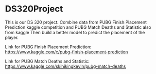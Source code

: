 # DS320Project
This is our DS 320 project.
Combine data from PUBG Finish Placement Prediction kaggle competition and PUBG Match Deaths and Statistic also from kaggle
Then build a better model to predict the placement of the player.







Link for PUBG Finish Placement Prediction: https://www.kaggle.com/c/pubg-finish-placement-prediction

Link for PUBG Match Deaths and Statistic:  https://www.kaggle.com/skihikingkevin/pubg-match-deaths

